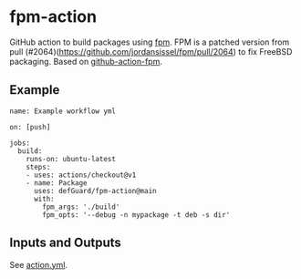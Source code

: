 # fpm-action

GitHub action to build packages using [fpm](https://github.com/jordansissel/fpm).
FPM is a patched version from pull (#2064)(https://github.com/jordansissel/fpm/pull/2064) to fix FreeBSD packaging.
Based on [github-action-fpm](https://github.com/bpicode/github-action-fpm).

## Example

```
name: Example workflow yml

on: [push]

jobs:
  build:
    runs-on: ubuntu-latest
    steps:
    - uses: actions/checkout@v1
    - name: Package
      uses: defGuard/fpm-action@main
      with:
        fpm_args: './build'
        fpm_opts: '--debug -n mypackage -t deb -s dir'
```

## Inputs and Outputs

See [action.yml](action.yml).
